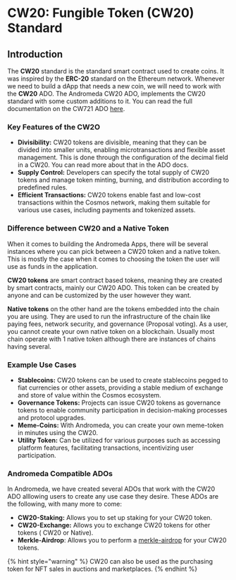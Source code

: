 # CW20: Fungible Token (CW20) Standard

## Introduction

The **CW20** standard is the standard smart contract used to create coins. It was inspired by the **ERC-20** standard on the Ethereum network. Whenever we need to build a dApp that needs a new coin, we will need to work with the **CW20** ADO. The Andromeda CW20 ADO, implements the CW20 standard with some custom additions to it. You can read the full documentation on the CW721 ADO [here](https://docs.andromedaprotocol.io/andromeda/andromeda-digital-objects/cw721).

### Key Features of the CW2O

* **Divisibility:** CW20 tokens are divisible, meaning that they can be divided into smaller units, enabling microtransactions and flexible asset management. This is done through the configuration of the decimal field in a CW20. You can read more about that in the ADO docs.
* **Supply Control:** Developers can specify the total supply of CW20 tokens and manage token minting, burning, and distribution according to predefined rules.
* **Efficient Transactions:** CW20 tokens enable fast and low-cost transactions within the Cosmos network, making them suitable for various use cases, including payments and tokenized assets.

### Difference between CW20 and a Native Token

&#x20;When it comes to building the Andromeda Apps, there will be several instances where you can pick between a CW20 token and a native token. This is mostly the case when it comes to choosing the token the user will use as funds in the application.&#x20;

**CW20 tokens** are smart contract based tokens, meaning they are created by smart contracts, mainly our CW20 ADO. This token can be created by anyone and can be customized by the user however they want.

**Native tokens** on the other hand are the tokens embedded into the chain you are using. They are used to run the infrastructure of the chain like paying fees, network security, and governance (Proposal voting). As a user, you cannot create your own native token on a blockchain. Usually most chain operate with 1 native token although there are instances of chains having several.

### Example Use Cases

* **Stablecoins:** CW20 tokens can be used to create stablecoins pegged to fiat currencies or other assets, providing a stable medium of exchange and store of value within the Cosmos ecosystem.
* **Governance Tokens:** Projects can issue CW20 tokens as governance tokens to enable community participation in decision-making processes and protocol upgrades.
* **Meme-Coins:** With Andromeda, you can create your own meme-token in minutes using the CW20.
* **Utility Token:** Can be utilized for various purposes such as accessing platform features, facilitating transactions, incentivizing user participation.

### Andromeda Compatible ADOs&#x20;

In Andromeda, we have created several ADOs that work with the CW20 ADO alllowing users to create any use case they desire. These ADOs are the following, with many more to come:

* **CW20-Staking:** Allows you to set up staking for your CW20 token.
* **CW20-Exchange:** Allows you to exchange CW20 tokens for other tokens ( CW20 or Native).
* **Merkle-Airdrop**: Allows you to perform a [merkle-airdrop](https://medium.com/smartz-blog/merkle-airdrop-the-basics-9a0857fcc930) for your CW20 tokens.

{% hint style="warning" %}
CW20 can also be used as the purchasing token for NFT sales in auctions and marketplaces.
{% endhint %}
